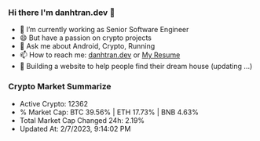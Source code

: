 ### Hi there I'm danhtran.dev 👋

- 🔭 I’m currently working as Senior Software Engineer
- 😄 But have a passion on crypto projects
- 💬 Ask me about Android, Crypto, Running 
- 📫 How to reach me: <a href="https://danhtran.dev" target="_blank">danhtran.dev</a> or <a href="Dan-Resume.pdf" target="_blank">My Resume</a>
- 🌱 Building a website to help people find their dream house (updating ...)

### Crypto Market Summarize
- Active Crypto: 12362
- % Market Cap: BTC 39.56% | ETH 17.73% | BNB 4.63%
- Total Market Cap Changed 24h: 2.19%
- Updated At: 2/7/2023, 9:14:02 PM

